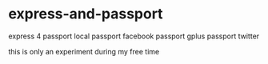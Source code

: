 
express-and-passport
====================
express 4
passport local
passport facebook
passport gplus
passport twitter

this is only an experiment during my free time
